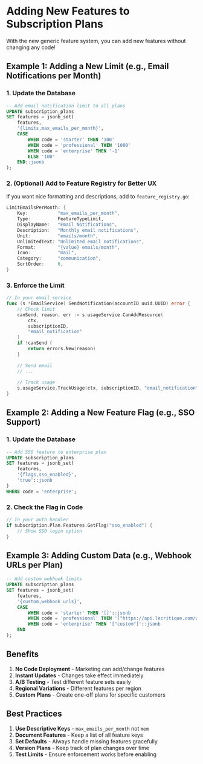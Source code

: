 # Adding New Features to Subscription Plans

With the new generic feature system, you can add new features without changing any code!

## Example 1: Adding a New Limit (e.g., Email Notifications per Month)

### 1. Update the Database

```sql
-- Add email notification limit to all plans
UPDATE subscription_plans 
SET features = jsonb_set(
    features,
    '{limits,max_emails_per_month}',
    CASE 
        WHEN code = 'starter' THEN '100'
        WHEN code = 'professional' THEN '1000'
        WHEN code = 'enterprise' THEN '-1'
        ELSE '100'
    END::jsonb
);
```

### 2. (Optional) Add to Feature Registry for Better UX

If you want nice formatting and descriptions, add to `feature_registry.go`:

```go
LimitEmailsPerMonth: {
    Key:           "max_emails_per_month",
    Type:          FeatureTypeLimit,
    DisplayName:   "Email Notifications",
    Description:   "Monthly email notifications",
    Unit:          "emails/month",
    UnlimitedText: "Unlimited email notifications",
    Format:        "{value} emails/month",
    Icon:          "mail",
    Category:      "communication",
    SortOrder:     6,
}
```

### 3. Enforce the Limit

```go
// In your email service
func (s *EmailService) SendNotification(accountID uuid.UUID) error {
    // Check limit
    canSend, reason, err := s.usageService.CanAddResource(
        ctx, 
        subscriptionID, 
        "email_notification"
    )
    if !canSend {
        return errors.New(reason)
    }
    
    // Send email
    // ...
    
    // Track usage
    s.usageService.TrackUsage(ctx, subscriptionID, "email_notification", 1)
}
```

## Example 2: Adding a New Feature Flag (e.g., SSO Support)

### 1. Update the Database

```sql
-- Add SSO feature to enterprise plan
UPDATE subscription_plans 
SET features = jsonb_set(
    features,
    '{flags,sso_enabled}',
    'true'::jsonb
)
WHERE code = 'enterprise';
```

### 2. Check the Flag in Code

```go
// In your auth handler
if subscription.Plan.Features.GetFlag("sso_enabled") {
    // Show SSO login option
}
```

## Example 3: Adding Custom Data (e.g., Webhook URLs per Plan)

```sql
-- Add custom webhook limits
UPDATE subscription_plans 
SET features = jsonb_set(
    features,
    '{custom,webhook_urls}',
    CASE 
        WHEN code = 'starter' THEN '[]'::jsonb
        WHEN code = 'professional' THEN '["https://api.lecritique.com/webhook"]'::jsonb
        WHEN code = 'enterprise' THEN '["custom"]'::jsonb
    END
);
```

## Benefits

1. **No Code Deployment** - Marketing can add/change features
2. **Instant Updates** - Changes take effect immediately
3. **A/B Testing** - Test different feature sets easily
4. **Regional Variations** - Different features per region
5. **Custom Plans** - Create one-off plans for specific customers

## Best Practices

1. **Use Descriptive Keys** - `max_emails_per_month` not `mem`
2. **Document Features** - Keep a list of all feature keys
3. **Set Defaults** - Always handle missing features gracefully
4. **Version Plans** - Keep track of plan changes over time
5. **Test Limits** - Ensure enforcement works before enabling
